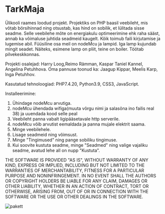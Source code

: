 # TarkMaja
Ülikooli raames loodud projekt. Projektiks on PHP baasil veebileht, mis võtab börsihinnad ning otsustab, kas hind on sobilik, et lülitada sisse seadme. Selle veebilehe mõte on energiakulu optimeerimine ehk raha sääst, annab ka võimaluse juhtida seadmeid kaugelt. Kõik toimub faili kirjutamise ja lugemise abil. Füüsiline osa meil on nodeMcu ja lampid. Iga lamp kujundab mingit seadet. Näiteks, esimene lamp on pliit, teine on boiler. Töötab pilvekeskkonnas. 

Projekti osalejad: Harry Loog,Reimo Rämman, Kaspar Taniel Kannel, Angelina Petuhhova.
Oma pannuse toonud ka: Jaagup Kippar, Meelis Karp, Inga Petuhhov.

Kasutatud tehnoloogiad: PHP7.4.20, Python3.9, CSS3, JavaScript.

Installeerimine:

1. Ühindage nodeMcu arvutiga.
2. nodeMcu ühendada wifiga(muuta võrgu nimi ja salasõna ino failis real 38) ja uuendada kood selle peal
3. Veebileht panna vabalt ligipääsetavale http serverile.
4. nodeMcu võib arvutist eemaldada ja panna mujale elektrit saama. 
5. Minge veebilehele.
6. Lisage seadmeid ning võimsust.
7. Minge "Tingimused" ning pange sobiliku tingimuse. 
8. Kui soovite kustuta seadme, minge "Seadmed" ning valige vajaliku seadme, avatud lehe all on nupp "Kustuta".

THE SOFTWARE IS PROVIDED "AS IS", WITHOUT WARRANTY OF ANY KIND, EXPRESS OR
IMPLIED, INCLUDING BUT NOT LIMITED TO THE WARRANTIES OF MERCHANTABILITY,
FITNESS FOR A PARTICULAR PURPOSE AND NONINFRINGEMENT. IN NO EVENT SHALL THE
AUTHORS OR COPYRIGHT HOLDERS BE LIABLE FOR ANY CLAIM, DAMAGES OR OTHER
LIABILITY, WHETHER IN AN ACTION OF CONTRACT, TORT OR OTHERWISE, ARISING FROM,
OUT OF OR IN CONNECTION WITH THE SOFTWARE OR THE USE OR OTHER DEALINGS IN THE
SOFTWARE.

![pakett](https://user-images.githubusercontent.com/85555244/122676688-c5bbc580-d1e7-11eb-997a-6fd838665b12.png)


